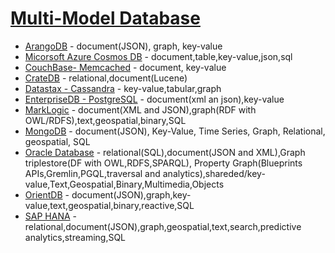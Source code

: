 # [Multi-Model Database](https://en.wikipedia.org/wiki/Multi-model_database)

* [ArangoDB](https://en.wikipedia.org/wiki/ArangoDB) - document(JSON), graph, key-value
* [Micorsoft Azure Cosmos DB](https://en.wikipedia.org/wiki/Cosmos_DB) - document,table,key-value,json,sql
* [CouchBase- Memcached](https://en.wikipedia.org/wiki/Couchbase_Server) - document, key-value
* [CrateDB](https://en.wikipedia.org/wiki/CrateDB) - relational,document(Lucene)
* [Datastax - Cassandra](https://en.wikipedia.org/wiki/DataStax) - key-value,tabular,graph
* [EnterpriseDB - PostgreSQL](https://en.wikipedia.org/wiki/EnterpriseDB) - document(xml an json),key-value
* [MarkLogic](https://en.wikipedia.org/wiki/MarkLogic) - document(XML and JSON),graph(RDF with OWL/RDFS),text,geospatial,binary,SQL
* [MongoDB](https://en.wikipedia.org/wiki/MongoDB) - document(JSON), Key-Value, Time Series, Graph, Relational, geospatial, SQL
* [Oracle Database](https://en.wikipedia.org/wiki/Oracle_Database) - relational(SQL),document(JSON and XML),Graph triplestore(DF with OWL,RDFS,SPARQL), Property Graph(Blueprints APIs,Gremlin,PGQL,traversal and analytics),shareded/key-value,Text,Geospatial,Binary,Multimedia,Objects
* [OrientDB](https://en.wikipedia.org/wiki/OrientDB) - document(JSON),graph,key-value,text,geospatial,binary,reactive,SQL
* [SAP HANA](https://en.wikipedia.org/wiki/SAP_HANA) - relational,document(JSON),graph,geospatial,text,search,predictive analytics,streaming,SQL